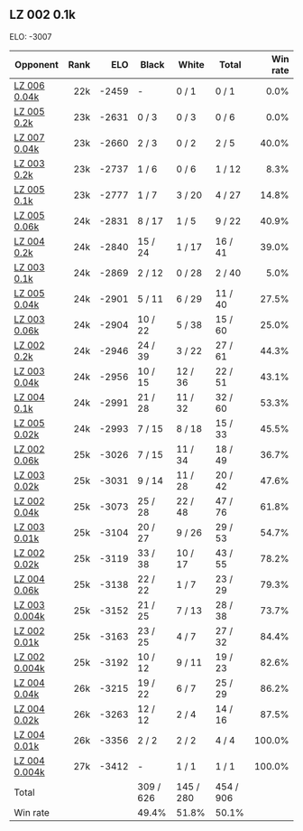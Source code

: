 ## LZ 002 0.1k ##

ELO: -3007

Opponent | Rank | ELO | Black | White | Total | Win rate
---------|-----:|----:|-------|-------|-------|-------:
[LZ 006 0.04k](LZ%20006%200.04k.md) | 22k | -2459 | - | 0 / 1 | 0 / 1 | 0.0%
[LZ 005 0.2k](LZ%20005%200.2k.md) | 23k | -2631 | 0 / 3 | 0 / 3 | 0 / 6 | 0.0%
[LZ 007 0.04k](LZ%20007%200.04k.md) | 23k | -2660 | 2 / 3 | 0 / 2 | 2 / 5 | 40.0%
[LZ 003 0.2k](LZ%20003%200.2k.md) | 23k | -2737 | 1 / 6 | 0 / 6 | 1 / 12 | 8.3%
[LZ 005 0.1k](LZ%20005%200.1k.md) | 23k | -2777 | 1 / 7 | 3 / 20 | 4 / 27 | 14.8%
[LZ 005 0.06k](LZ%20005%200.06k.md) | 24k | -2831 | 8 / 17 | 1 / 5 | 9 / 22 | 40.9%
[LZ 004 0.2k](LZ%20004%200.2k.md) | 24k | -2840 | 15 / 24 | 1 / 17 | 16 / 41 | 39.0%
[LZ 003 0.1k](LZ%20003%200.1k.md) | 24k | -2869 | 2 / 12 | 0 / 28 | 2 / 40 | 5.0%
[LZ 005 0.04k](LZ%20005%200.04k.md) | 24k | -2901 | 5 / 11 | 6 / 29 | 11 / 40 | 27.5%
[LZ 003 0.06k](LZ%20003%200.06k.md) | 24k | -2904 | 10 / 22 | 5 / 38 | 15 / 60 | 25.0%
[LZ 002 0.2k](LZ%20002%200.2k.md) | 24k | -2946 | 24 / 39 | 3 / 22 | 27 / 61 | 44.3%
[LZ 003 0.04k](LZ%20003%200.04k.md) | 24k | -2956 | 10 / 15 | 12 / 36 | 22 / 51 | 43.1%
[LZ 004 0.1k](LZ%20004%200.1k.md) | 24k | -2991 | 21 / 28 | 11 / 32 | 32 / 60 | 53.3%
[LZ 005 0.02k](LZ%20005%200.02k.md) | 24k | -2993 | 7 / 15 | 8 / 18 | 15 / 33 | 45.5%
[LZ 002 0.06k](LZ%20002%200.06k.md) | 25k | -3026 | 7 / 15 | 11 / 34 | 18 / 49 | 36.7%
[LZ 003 0.02k](LZ%20003%200.02k.md) | 25k | -3031 | 9 / 14 | 11 / 28 | 20 / 42 | 47.6%
[LZ 002 0.04k](LZ%20002%200.04k.md) | 25k | -3073 | 25 / 28 | 22 / 48 | 47 / 76 | 61.8%
[LZ 003 0.01k](LZ%20003%200.01k.md) | 25k | -3104 | 20 / 27 | 9 / 26 | 29 / 53 | 54.7%
[LZ 002 0.02k](LZ%20002%200.02k.md) | 25k | -3119 | 33 / 38 | 10 / 17 | 43 / 55 | 78.2%
[LZ 004 0.06k](LZ%20004%200.06k.md) | 25k | -3138 | 22 / 22 | 1 / 7 | 23 / 29 | 79.3%
[LZ 003 0.004k](LZ%20003%200.004k.md) | 25k | -3152 | 21 / 25 | 7 / 13 | 28 / 38 | 73.7%
[LZ 002 0.01k](LZ%20002%200.01k.md) | 25k | -3163 | 23 / 25 | 4 / 7 | 27 / 32 | 84.4%
[LZ 002 0.004k](LZ%20002%200.004k.md) | 25k | -3192 | 10 / 12 | 9 / 11 | 19 / 23 | 82.6%
[LZ 004 0.04k](LZ%20004%200.04k.md) | 26k | -3215 | 19 / 22 | 6 / 7 | 25 / 29 | 86.2%
[LZ 004 0.02k](LZ%20004%200.02k.md) | 26k | -3263 | 12 / 12 | 2 / 4 | 14 / 16 | 87.5%
[LZ 004 0.01k](LZ%20004%200.01k.md) | 26k | -3356 | 2 / 2 | 2 / 2 | 4 / 4 | 100.0%
[LZ 004 0.004k](LZ%20004%200.004k.md) | 27k | -3412 | - | 1 / 1 | 1 / 1 | 100.0%
Total | | | 309 / 626 | 145 / 280 | 454 / 906 | 
Win rate| | | 49.4% | 51.8% | 50.1% | 
